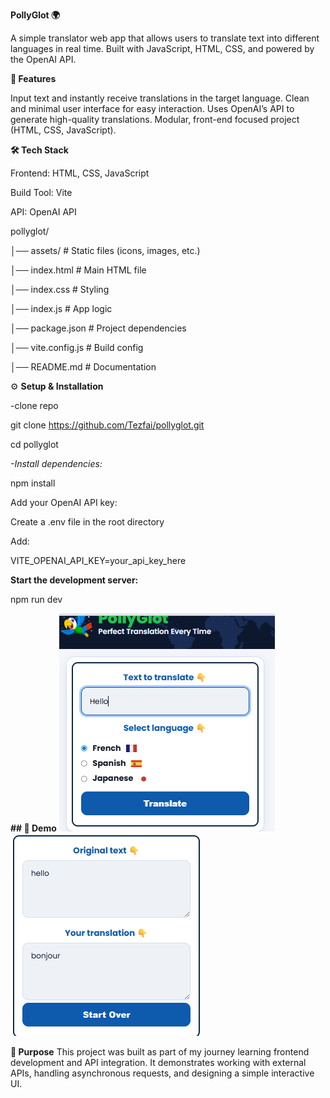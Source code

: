 **PollyGlot 🌍**

A simple translator web app that allows users to translate text into different languages in real time. Built with JavaScript, HTML, CSS, and powered by the OpenAI API.

**🚀 Features**

Input text and instantly receive translations in the target language.
Clean and minimal user interface for easy interaction.
Uses OpenAI’s API to generate high-quality translations.
Modular, front-end focused project (HTML, CSS, JavaScript).

**🛠 Tech Stack**

Frontend: HTML, CSS, JavaScript

Build Tool: Vite

API: OpenAI API


pollyglot/

│── assets/           # Static files (icons, images, etc.)

│── index.html        # Main HTML file

│── index.css         # Styling

│── index.js          # App logic

│── package.json      # Project dependencies

│── vite.config.js    # Build config

│── README.md         # Documentation

⚙️ **Setup & Installation**

-clone repo

git clone https://github.com/Tezfai/pollyglot.git

cd pollyglot

_-Install dependencies:_

npm install

Add your OpenAI API key:

Create a .env file in the root directory

Add:

VITE_OPENAI_API_KEY=your_api_key_here

**Start the development server:**

npm run dev

**## 📸 Demo**
![PollyGlot – Screen 1](assets/demopollpart1.png)
![PollyGlot – Screen 2](assets/pollypart2.png)


**🎯 Purpose**
This project was built as part of my journey learning frontend development and API integration. It demonstrates working with external APIs, handling asynchronous requests, and designing a simple interactive UI.
